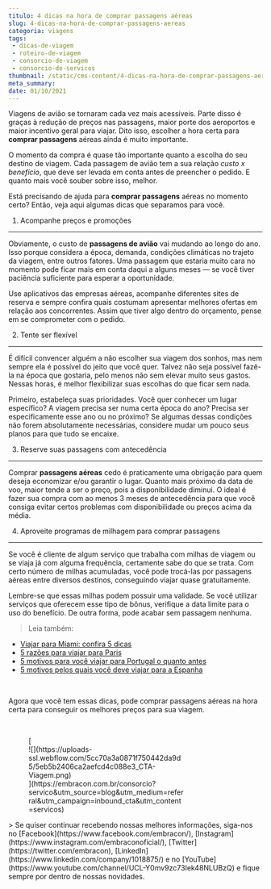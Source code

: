 ```yaml
---
titulo: 4 dicas na hora de comprar passagens aéreas
slug: 4-dicas-na-hora-de-comprar-passagens-aereas
categoria: viagens
tags:
 - dicas-de-viagem
 - roteiro-de-viagem
 - consorcio-de-viagem
 - consorcio-de-servicos
thumbnail: /static/cms-content/4-dicas-na-hora-de-comprar-passagens-aereas.jpg
meta_summary: 
date: 01/10/2021
---
```

Viagens de avião se tornaram cada vez mais acessíveis. Parte disso é graças à redução de preços nas passagens, maior porte dos aeroportos e maior incentivo geral para viajar. Dito isso, escolher a hora certa para **comprar passagens** aéreas ainda é muito importante.

O momento da compra é quase tão importante quanto a escolha do seu destino de viagem. Cada passagem de avião tem a sua relação *custo x benefício*, que deve ser levada em conta antes de preencher o pedido. E quanto mais você souber sobre isso, melhor.

Está precisando de ajuda para **comprar passagens** aéreas no momento certo? Então, veja aqui algumas dicas que separamos para você.

1. Acompanhe preços e promoções
-------------------------------

Obviamente, o custo de **passagens de avião** vai mudando ao longo do ano. Isso porque considera a época, demanda, condições climáticas no trajeto da viagem, entre outros fatores. Uma passagem que estaria muito cara no momento pode ficar mais em conta daqui a alguns meses — se você tiver paciência suficiente para esperar a oportunidade.

Use aplicativos das empresas aéreas, acompanhe diferentes sites de reserva e sempre confira quais costumam apresentar melhores ofertas em relação aos concorrentes. Assim que tiver algo dentro do orçamento, pense em se comprometer com o pedido.

2. Tente ser flexível
---------------------

É difícil convencer alguém a não escolher sua viagem dos sonhos, mas nem sempre ela é possível do jeito que você quer. Talvez não seja possível fazê-la na época que gostaria, pelo menos não sem elevar muito seus gastos. Nessas horas, é melhor flexibilizar suas escolhas do que ficar sem nada.

Primeiro, estabeleça suas prioridades. Você quer conhecer um lugar específico? A viagem precisa ser numa certa época do ano? Precisa ser especificamente esse ano ou no próximo? Se algumas dessas condições não forem absolutamente necessárias, considere mudar um pouco seus planos para que tudo se encaixe.

3. Reserve suas passagens com antecedência
------------------------------------------

Comprar **passagens aéreas** cedo é praticamente uma obrigação para quem deseja economizar e/ou garantir o lugar. Quanto mais próximo da data de voo, maior tende a ser o preço, pois a disponibilidade diminui. O ideal é fazer sua compra com ao menos 3 meses de antecedência para que você consiga evitar certos problemas com disponibilidade ou preços acima da média.

4. Aproveite programas de milhagem para comprar passagens
---------------------------------------------------------

Se você é cliente de algum serviço que trabalha com milhas de viagem ou se viaja já com alguma frequência, certamente sabe do que se trata. Com certo número de milhas acumuladas, você pode trocá-las por passagens aéreas entre diversos destinos, conseguindo viajar quase gratuitamente.

Lembre-se que essas milhas podem possuir uma validade. Se você utilizar serviços que oferecem esse tipo de bônus, verifique a data limite para o uso do benefício. De outra forma, pode acabar sem passagem nenhuma.

> Leia também:

- [Viajar para Miami: confira 5 dicas](https://www.embracon.com.br/blog/viajar-para-miami-confira-5-dicas)
- [5 razões para viajar para Paris](https://www.embracon.com.br/blog/5-razoes-para-viajar-para-paris)
- [5 motivos para você viajar para Portugal o quanto antes](https://www.embracon.com.br/blog/5-motivos-para-voce-viajar-para-portugal-o-quanto-antes)
- [5 motivos pelos quais você deve viajar para a Espanha](https://www.embracon.com.br/blog/5-motivos-pelos-quais-voce-deve-viajar-para-a-espanha)

‍

Agora que você tem essas dicas, pode comprar passagens aéreas na hora certa para conseguir os melhores preços para sua viagem.

‍

<figure class="w-richtext-figure-type-image w-richtext-align-center" style="max-width:310px">[<div>![](https://uploads-ssl.webflow.com/5cc70a3a0871f750442da9d5/5eb5b2406ca2aefcd4c088e3_CTA-Viagem.png)</div>](https://embracon.com.br/consorcio?servico&utm_source=blog&utm_medium=referral&utm_campaign=inbound_cta&utm_content=servicos)</figure>> Se quiser continuar recebendo nossas melhores informações, siga-nos no [Facebook](https://www.facebook.com/embracon/), [Instagram](https://www.instagram.com/embraconoficial/), [Twitter](https://twitter.com/embracon), [LinkedIn](https://www.linkedin.com/company/1018875/) e no [YouTube](https://www.youtube.com/channel/UCL-Y0mv9zc73Iek48NLUBzQ) e fique sempre por dentro de nossas novidades.
